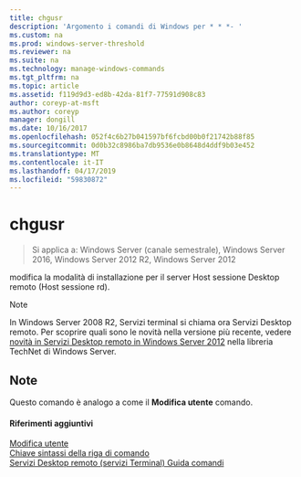 ```yaml
---
title: chgusr
description: 'Argomento i comandi di Windows per * * *- '
ms.custom: na
ms.prod: windows-server-threshold
ms.reviewer: na
ms.suite: na
ms.technology: manage-windows-commands
ms.tgt_pltfrm: na
ms.topic: article
ms.assetid: f119d9d3-ed8b-42da-81f7-77591d908c83
author: coreyp-at-msft
ms.author: coreyp
manager: dongill
ms.date: 10/16/2017
ms.openlocfilehash: 052f4c6b27b041597bf6fcbd00b0f21742b88f85
ms.sourcegitcommit: 0d0b32c8986ba7db9536e0b8648d4ddf9b03e452
ms.translationtype: MT
ms.contentlocale: it-IT
ms.lasthandoff: 04/17/2019
ms.locfileid: "59830872"
---
```

# <a name="chgusr"></a>chgusr

>Si applica a: Windows Server (canale semestrale), Windows Server 2016, Windows Server 2012 R2, Windows Server 2012

modifica la modalità di installazione per il server Host sessione Desktop remoto (Host sessione rd).  
> [!NOTE]  
> In Windows Server 2008 R2, Servizi terminal si chiama ora Servizi Desktop remoto. Per scoprire quali sono le novità nella versione più recente, vedere [novità in Servizi Desktop remoto in Windows Server 2012](https://technet.microsoft.com/library/hh831527) nella libreria TechNet di Windows Server.  
## <a name="remarks"></a>Note  
Questo comando è analogo a come il **Modifica utente** comando.  
#### <a name="additional-references"></a>Riferimenti aggiuntivi  
[Modifica utente](change-user.md)  
[Chiave sintassi della riga di comando](command-line-syntax-key.md)  
[Servizi Desktop remoto &#40;servizi Terminal&#41; Guida comandi](remote-desktop-services-terminal-services-command-reference.md)  
